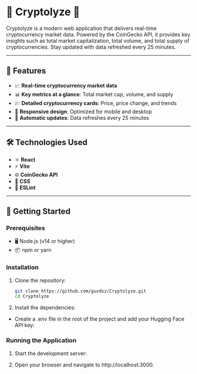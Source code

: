 # 🚀 Cryptolyze 🚀  

Cryptolyze is a modern web application that delivers real-time cryptocurrency market data. Powered by the CoinGecko API, it provides key insights such as total market capitalization, total volume, and total supply of cryptocurrencies. Stay updated with data refreshed every 25 minutes.  

---

## 🌟 Features  

- 📈 **Real-time cryptocurrency market data**  
- 📊 **Key metrics at a glance**: Total market cap, volume, and supply  
- 💹 **Detailed cryptocurrency cards**: Price, price change, and trends  
- 📱 **Responsive design**: Optimized for mobile and desktop  
- 🔄 **Automatic updates**: Data refreshes every 25 minutes  

---

## 🛠️ Technologies Used  

- ⚛️ **React**  
- ⚡ **Vite**  
- 🌐 **CoinGecko API**  
- 🎨 **CSS**  
- 📏 **ESLint**  

---

## 🚀 Getting Started  

### Prerequisites  

- 🖥️ Node.js (v14 or higher)  
- 📦 npm or yarn  

### Installation

1. Clone the repository:

   ```sh
   git clone https://github.com/guvdsz/Cryptolyze.git
   cd Cryptolyze
   
2. Install the dependencies:

- Create a .env file in the root of the project and add your Hugging Face API key:

### Running the Application

1. Start the development server:

2. Open your browser and navigate to http://localhost:3000.
